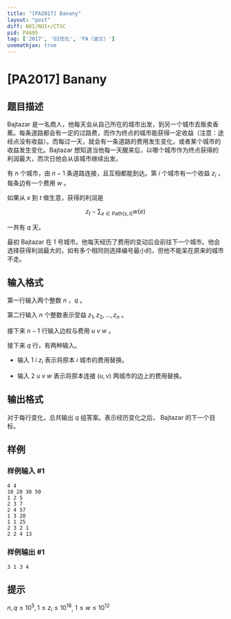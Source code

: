 ```yaml
---
title: "[PA2017] Banany"
layout: "post"
diff: NOI/NOI+/CTSC
pid: P4695
tag: ['2017', 'O2优化', 'PA（波兰）']
usemathjax: true
---
```


# [PA2017] Banany
## 题目描述

Bajtazar 是一名商人，他每天会从自己所在的城市出发，到另一个城市去贩卖香蕉。每条道路都会有一定的过路费，而作为终点的城市能获得一定收益（注意：途经点没有收益）。而每过一天，就会有一条道路的费用发生变化，或者某个城市的收益发生变化。Bajtazar 想知道当他每一天醒来后，以哪个城市作为终点获得的利润最大，而次日他会从该城市继续出发。

有 $n$ 个城市，由 $n - 1$ 条道路连接，且互相都能到达。第 $i$ 个城市有一个收益 $z_i$ ，每条边有一个费用 $w$ 。

如果从 $s$ 到 $t$ 做生意，获得的利润是

$$ z_t - \sum_{e \in \mathrm{Path}(s, t)} w(e) $$

一共有 $q$ 天。

最初 Bajtazar 在 $1$ 号城市。他每天经历了费用的变动后会前往下一个城市。他会选择获得利润最大的，如有多个相同则选择编号最小的，但他不能呆在原来的城市不走。

## 输入格式

第一行输入两个整数 $n$ ，$q$ 。

第二行输入 $n$ 个整数表示受益 $z_1,z_2,…,z_n$ 。

接下来 $n - 1$ 行输入边权与费用 $u\ v\ w$ 。

接下来 $q$ 行，有两种输入。

-    输入 $1\ i\ z_i$ 表示将原本 $i$ 城市的费用替换。
+    输入 $2\ u\ v\ w$ 表示将原本连接 $(u,v)$ 两城市的边上的费用替换。


## 输出格式

对于每行变化，总共输出 $q$ 组答案。表示经历变化之后， Bajtazar 的下一个目标。
## 样例

### 样例输入 #1
```
4 4
10 20 30 50
1 2 5
2 3 7
2 4 57
1 3 28
1 1 25
2 3 2 1
2 2 4 13
```
### 样例输出 #1
```
3 1 3 4
```
## 提示

$n,q \le 10^5,1 \le z_i \le 10^{18}$​​, $1 \le w \le 10^{12}$
